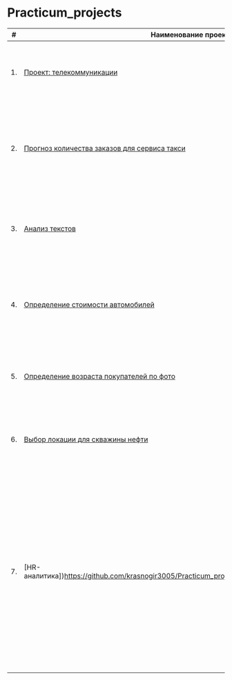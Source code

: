 # Practicum_projects
| #    | Наименование проекта| Описание | Стек         |
| ---- | ---- | --- | ----|
| 1.   | [Проект: телекоммуникации](https://github.com/krasnogir3005/Practicum_projects/blob/main/Проект%20телекоммуникации.ipynb) | Модель, которая предсказывает, разорвёт ли абонент договор.| python, pandas, numpy, sklearn, matplotlib, LabelEncoder, Catboost, RandomForest, LGBM|
| 2.   | [Прогноз количества заказов для сервиса такси](https://github.com/krasnogir3005/Practicum_projects/blob/main/Прогнозирование%20заказов%20такси%20-%20временные%20ряды.ipynb) | Прогноз количества заказов <br/>для сервиса такси с целью более точного планирования количества доступных <br/>автомобилей | python, pandas, numpy, statsmodels, sklearn, CatBoost, matplotlib, Catboost, RandomForest, LGBM, временные ряды |
| 3.   | [Анализ текстов](https://github.com/krasnogir3005/Practicum_projects/blob/main/Проект%20для%20Викишоп%20-%20машинное%20обучение%20текстов.ipynb) | Анализ комментариев пользователей на токсичность             | python, pandas, numpy, nltk, sklearn, WordCloud, WordNetLemmatizer, CatBoost, DecisionTree, Логистическая регрессия|
| 4.   | [Определение стоимости автомобилей](https://github.com/krasnogir3005/Practicum_projects/blob/main/Определение%20стоимости%20автомобиля.ipynb) | Сервис по продаже автомобилей с пробегом «Не бит, не крашен» разрабатывает приложение для привлечения новых клиентов| python, pandas, numpy, sklearn, ColumnTransformer, Pipeline, LinearRegression, CatBoost, LGBM, RandomizedSearch|
| 5.   | [Определение возраста покупателей по фото](https://github.com/krasnogir3005/Practicum_projects/blob/main/Определение%20возраста%20покупателя%20по%20фото.ipynb) | Необходимо построить модель, которая по фотографии определит приблизительный возраст человека.| python, pandas, numpy, sklearn, ImageDataGenerator, tensorflow, keras|
| 6.   | [Выбор локации для скважины нефти](https://github.com/krasnogir3005/Practicum_projects/blob/main/Выбор%20локации%20для%20скважины.ipynb) | Необходимо построить модель для определения региона, где добыча принесёт наибольшую прибыль.| python, pandas, numpy, sklearn, BootStrap, LinearRegression|
| 7.   | [HR-аналитика])https://github.com/krasnogir3005/Practicum_projects/blob/main/HR%20аналитика.ipynb) | Ставятся задачи построить модель, которая сможет предсказать уровень удовлетворённости сотрудника на основе данных заказчика и модель, которая сможет на основе данных заказчика предсказать то, что сотрудник уволится из компании. python, pandas, numpy, sklearn, phik, Pipeline,  LogisticRegression, SVR, DecisionTree, RandomizedSearch, GridSearch|

